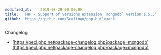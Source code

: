 ```yaml
---
modified_at:	2019-08-29 00:00:00
title:	'PHP - Support of versions extension `mongodb` version 1.5.5'
github: 'https://github.com/Scalingo/php-buildpack'
---
```


Changelog:

* [https://pecl.php.net/package-changelog.php?package=mongodb](https://pecl.php.net/package-changelog.php?package=mongodb)
